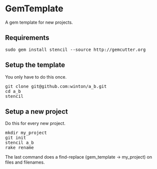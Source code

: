 GemTemplate
===========

A gem template for new projects.

Requirements
------------

<pre>
sudo gem install stencil --source http://gemcutter.org
</pre>

Setup the template
------------------

You only have to do this once.

<pre>
git clone git@github.com:winton/a_b.git
cd a_b
stencil
</pre>

Setup a new project
-------------------

Do this for every new project.

<pre>
mkdir my_project
git init
stencil a_b
rake rename
</pre>

The last command does a find-replace (gem\_template -> my\_project) on files and filenames.
